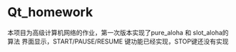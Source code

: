 # Qt_homework
本项目为高级计算机网络的作业，第一次版本实现了pure_aloha 和 slot_aloha的算法
界面显示，START/PAUSE/RESUME 键功能已经实现，STOP键还没有实现
